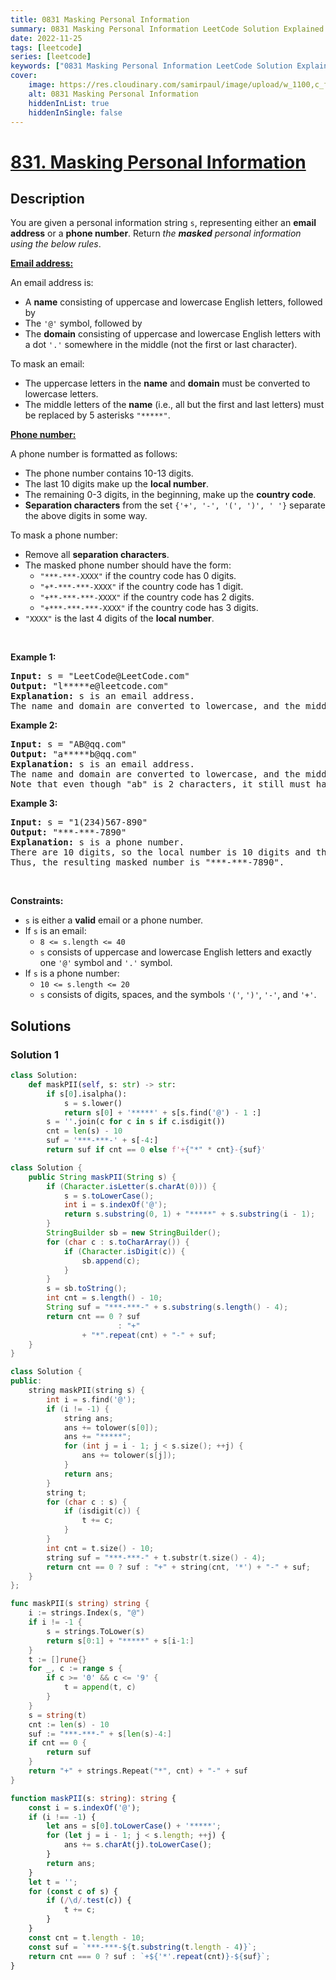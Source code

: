 ```yaml
---
title: 0831 Masking Personal Information
summary: 0831 Masking Personal Information LeetCode Solution Explained
date: 2022-11-25
tags: [leetcode]
series: [leetcode]
keywords: ["0831 Masking Personal Information LeetCode Solution Explained in all languages", "0831 Masking Personal Information", "LeetCode", "leetcode solution in Python3 C++ Java Go PHP Ruby Swift TypeScript Rust C# JavaScript C", "GeeksforGeeks", "InterviewBit", "Coding Ninjas", "HackerRank", "HackerEarth", "CodeChef", "TopCoder", "AlgoExpert", "freeCodeCamp", "Codeforces", "GitHub", "AtCoder", "Samir Paul"]
cover:
    image: https://res.cloudinary.com/samirpaul/image/upload/w_1100,c_fit,co_rgb:FFFFFF,l_text:Arial_75_bold:0831 Masking Personal Information - Solution Explained/problem-solving.webp
    alt: 0831 Masking Personal Information
    hiddenInList: true
    hiddenInSingle: false
---
```



# [831. Masking Personal Information](https://leetcode.com/problems/masking-personal-information)


## Description

<p>You are given a personal information string <code>s</code>, representing either an <strong>email address</strong> or a <strong>phone number</strong>. Return <em>the <strong>masked</strong> personal information using the below rules</em>.</p>

<p><u><strong>Email address:</strong></u></p>

<p>An email address is:</p>

<ul>
	<li>A <strong>name</strong> consisting of uppercase and lowercase English letters, followed by</li>
	<li>The <code>&#39;@&#39;</code> symbol, followed by</li>
	<li>The <strong>domain</strong> consisting of uppercase and lowercase English letters with a dot <code>&#39;.&#39;</code> somewhere in the middle (not the first or last character).</li>
</ul>

<p>To mask an email:</p>

<ul>
	<li>The uppercase letters in the <strong>name</strong> and <strong>domain</strong> must be converted to lowercase letters.</li>
	<li>The middle letters of the <strong>name</strong> (i.e., all but the first and last letters) must be replaced by 5 asterisks <code>&quot;*****&quot;</code>.</li>
</ul>

<p><u><strong>Phone number:</strong></u></p>

<p>A phone number is formatted as follows:</p>

<ul>
	<li>The phone number contains 10-13 digits.</li>
	<li>The last 10 digits make up the <strong>local number</strong>.</li>
	<li>The remaining 0-3 digits, in the beginning, make up the <strong>country code</strong>.</li>
	<li><strong>Separation characters</strong> from the set <code>{&#39;+&#39;, &#39;-&#39;, &#39;(&#39;, &#39;)&#39;, &#39; &#39;}</code> separate the above digits in some way.</li>
</ul>

<p>To mask a phone number:</p>

<ul>
	<li>Remove all <strong>separation characters</strong>.</li>
	<li>The masked phone number should have the form:
	<ul>
		<li><code>&quot;***-***-XXXX&quot;</code> if the country code has 0 digits.</li>
		<li><code>&quot;+*-***-***-XXXX&quot;</code> if the country code has 1 digit.</li>
		<li><code>&quot;+**-***-***-XXXX&quot;</code> if the country code has 2 digits.</li>
		<li><code>&quot;+***-***-***-XXXX&quot;</code> if the country code has 3 digits.</li>
	</ul>
	</li>
	<li><code>&quot;XXXX&quot;</code> is the last 4 digits of the <strong>local number</strong>.</li>
</ul>

<p>&nbsp;</p>
<p><strong class="example">Example 1:</strong></p>

<pre>
<strong>Input:</strong> s = &quot;LeetCode@LeetCode.com&quot;
<strong>Output:</strong> &quot;l*****e@leetcode.com&quot;
<strong>Explanation:</strong> s is an email address.
The name and domain are converted to lowercase, and the middle of the name is replaced by 5 asterisks.
</pre>

<p><strong class="example">Example 2:</strong></p>

<pre>
<strong>Input:</strong> s = &quot;AB@qq.com&quot;
<strong>Output:</strong> &quot;a*****b@qq.com&quot;
<strong>Explanation:</strong> s is an email address.
The name and domain are converted to lowercase, and the middle of the name is replaced by 5 asterisks.
Note that even though &quot;ab&quot; is 2 characters, it still must have 5 asterisks in the middle.
</pre>

<p><strong class="example">Example 3:</strong></p>

<pre>
<strong>Input:</strong> s = &quot;1(234)567-890&quot;
<strong>Output:</strong> &quot;***-***-7890&quot;
<strong>Explanation:</strong> s is a phone number.
There are 10 digits, so the local number is 10 digits and the country code is 0 digits.
Thus, the resulting masked number is &quot;***-***-7890&quot;.
</pre>

<p>&nbsp;</p>
<p><strong>Constraints:</strong></p>

<ul>
	<li><code>s</code> is either a <strong>valid</strong> email or a phone number.</li>
	<li>If <code>s</code> is an email:
	<ul>
		<li><code>8 &lt;= s.length &lt;= 40</code></li>
		<li><code>s</code> consists of uppercase and lowercase English letters and exactly one <code>&#39;@&#39;</code> symbol and <code>&#39;.&#39;</code> symbol.</li>
	</ul>
	</li>
	<li>If <code>s</code> is a phone number:
	<ul>
		<li><code>10 &lt;= s.length &lt;= 20</code></li>
		<li><code>s</code> consists of digits, spaces, and the symbols <code>&#39;(&#39;</code>, <code>&#39;)&#39;</code>, <code>&#39;-&#39;</code>, and <code>&#39;+&#39;</code>.</li>
	</ul>
	</li>
</ul>

## Solutions

### Solution 1

<!-- tabs:start -->

```python
class Solution:
    def maskPII(self, s: str) -> str:
        if s[0].isalpha():
            s = s.lower()
            return s[0] + '*****' + s[s.find('@') - 1 :]
        s = ''.join(c for c in s if c.isdigit())
        cnt = len(s) - 10
        suf = '***-***-' + s[-4:]
        return suf if cnt == 0 else f'+{"*" * cnt}-{suf}'
```

```java
class Solution {
    public String maskPII(String s) {
        if (Character.isLetter(s.charAt(0))) {
            s = s.toLowerCase();
            int i = s.indexOf('@');
            return s.substring(0, 1) + "*****" + s.substring(i - 1);
        }
        StringBuilder sb = new StringBuilder();
        for (char c : s.toCharArray()) {
            if (Character.isDigit(c)) {
                sb.append(c);
            }
        }
        s = sb.toString();
        int cnt = s.length() - 10;
        String suf = "***-***-" + s.substring(s.length() - 4);
        return cnt == 0 ? suf
                        : "+"
                + "*".repeat(cnt) + "-" + suf;
    }
}
```

```cpp
class Solution {
public:
    string maskPII(string s) {
        int i = s.find('@');
        if (i != -1) {
            string ans;
            ans += tolower(s[0]);
            ans += "*****";
            for (int j = i - 1; j < s.size(); ++j) {
                ans += tolower(s[j]);
            }
            return ans;
        }
        string t;
        for (char c : s) {
            if (isdigit(c)) {
                t += c;
            }
        }
        int cnt = t.size() - 10;
        string suf = "***-***-" + t.substr(t.size() - 4);
        return cnt == 0 ? suf : "+" + string(cnt, '*') + "-" + suf;
    }
};
```

```go
func maskPII(s string) string {
	i := strings.Index(s, "@")
	if i != -1 {
		s = strings.ToLower(s)
		return s[0:1] + "*****" + s[i-1:]
	}
	t := []rune{}
	for _, c := range s {
		if c >= '0' && c <= '9' {
			t = append(t, c)
		}
	}
	s = string(t)
	cnt := len(s) - 10
	suf := "***-***-" + s[len(s)-4:]
	if cnt == 0 {
		return suf
	}
	return "+" + strings.Repeat("*", cnt) + "-" + suf
}
```

```ts
function maskPII(s: string): string {
    const i = s.indexOf('@');
    if (i !== -1) {
        let ans = s[0].toLowerCase() + '*****';
        for (let j = i - 1; j < s.length; ++j) {
            ans += s.charAt(j).toLowerCase();
        }
        return ans;
    }
    let t = '';
    for (const c of s) {
        if (/\d/.test(c)) {
            t += c;
        }
    }
    const cnt = t.length - 10;
    const suf = `***-***-${t.substring(t.length - 4)}`;
    return cnt === 0 ? suf : `+${'*'.repeat(cnt)}-${suf}`;
}
```

<!-- tabs:end -->

<!-- end -->
